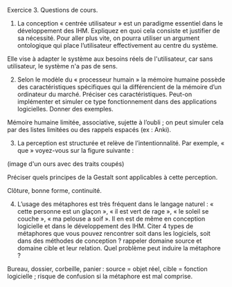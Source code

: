 Exercice 3. Questions de cours.

1)	La conception « centrée utilisateur » est un paradigme essentiel dans le développement des IHM. Expliquez en quoi cela consiste et justifier de sa nécessité. Pour aller plus vite, on pourra utiliser un argument ontologique qui place l’utilisateur effectivement au centre du système.

Elle vise à adapter le système aux besoins réels de l'utilisateur, car sans utilisateur, le système n'a pas de sens.

2)	Selon le modèle du « processeur humain » la mémoire humaine possède des caractéristiques spécifiques qui la différencient de la mémoire d’un ordinateur du marché. Préciser ces caractéristiques. Peut-on implémenter et simuler ce type fonctionnement dans des applications logicielles. Donner des exemples.

Mémoire humaine limitée, associative, sujette à l’oubli ; on peut simuler cela par des listes limitées ou des rappels espacés (ex : Anki).

3)	La perception est structurée et relève de l’intentionnalité. Par exemple, « que » voyez-vous sur la figure suivante : 

(image d'un ours avec des traits coupés)

Préciser quels principes de la Gestalt sont applicables à cette perception.

Clôture, bonne forme, continuité.

4)	L’usage des métaphores est très fréquent dans le langage naturel : « cette personne est un glaçon », « il est vert de rage », « le soleil se couche », « ma pelouse a soif ». Il en est de même en conception logicielle et dans le développement des IHM. Citer 4 types de métaphores que vous pouvez rencontrer soit dans les logiciels, soit dans des méthodes de conception ? rappeler domaine source et domaine cible et leur relation. Quel problème peut induire la métaphore ?

Bureau, dossier, corbeille, panier : source = objet réel, cible = fonction logicielle ; risque de confusion si la métaphore est mal comprise.
